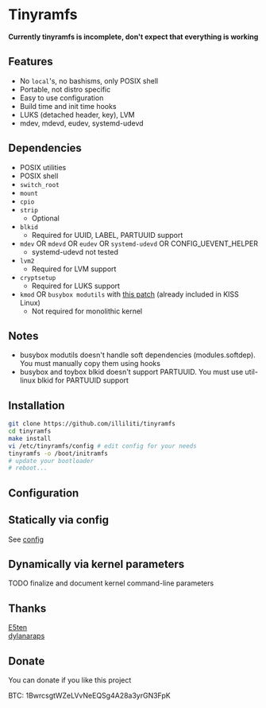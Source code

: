 Tinyramfs
=========

**Currently tinyramfs is incomplete, don't expect that everything is working**

Features
--------

- No `local`'s, no bashisms, only POSIX shell
- Portable, not distro specific
- Easy to use configuration
- Build time and init time hooks
- LUKS (detached header, key), LVM
- mdev, mdevd, eudev, systemd-udevd

Dependencies
------------

* POSIX utilities
* POSIX shell
* `switch_root`
* `mount`
* `cpio`
* `strip`
  - Optional
* `blkid`
  - Required for UUID, LABEL, PARTUUID support
* `mdev` OR `mdevd` OR `eudev` OR `systemd-udevd` OR CONFIG_UEVENT_HELPER
  - systemd-udevd not tested
* `lvm2`
  - Required for LVM support
* `cryptsetup`
  - Required for LUKS support
* `kmod` OR `busybox modutils` with [this patch](https://gist.github.com/illiliti/ef9ee781b5c6bf36d9493d99b4a1ffb6) (already included in KISS Linux)
  - Not required for monolithic kernel

Notes
-----

* busybox modutils doesn't handle soft dependencies (modules.softdep). You must manually copy them using hooks
* busybox and toybox blkid doesn't support PARTUUID. You must use util-linux blkid for PARTUUID support

Installation
------------

```sh
git clone https://github.com/illiliti/tinyramfs
cd tinyramfs
make install
vi /etc/tinyramfs/config # edit config for your needs
tinyramfs -o /boot/initramfs
# update your bootloader
# reboot...
```

Configuration
-------------

Statically via config
-----------------

See [config](config)

Dynamically via kernel parameters
-----------------------------

TODO finalize and document kernel command-line parameters

Thanks
------

[E5ten](https://github.com/E5ten)  
[dylanaraps](https://github.com/dylanaraps)

Donate
------

You can donate if you like this project

BTC: 1BwrcsgtWZeLVvNeEQSg4A28a3yrGN3FpK

